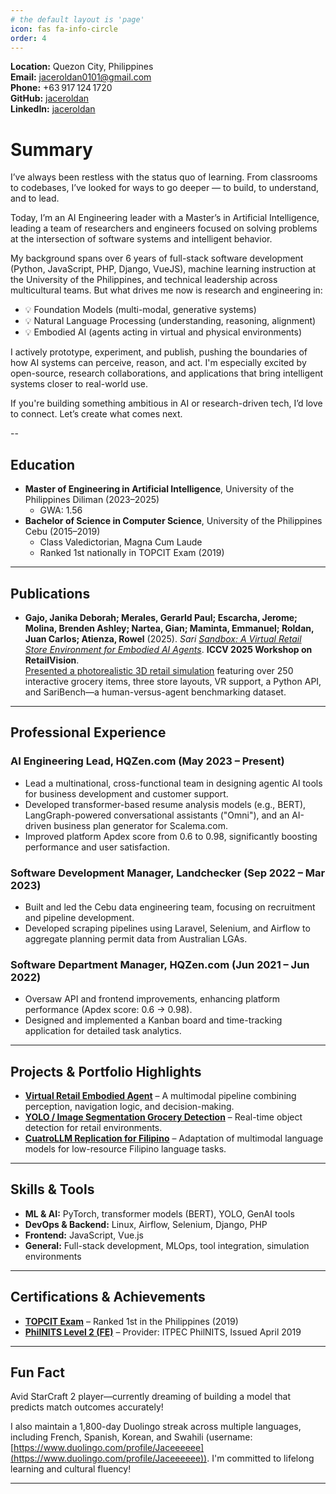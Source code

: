 ```yaml
---
# the default layout is 'page'
icon: fas fa-info-circle
order: 4
---
```


**Location:** Quezon City, Philippines  
**Email:** jaceroldan0101@gmail.com  
**Phone:** +63 917 124 1720  
**GitHub:** [jaceroldan](https://github.com/jaceroldan)  
**LinkedIn:** [jaceroldan](https://www.linkedin.com/in/jace-roldan/)

# Summary

I’ve always been restless with the status quo of learning. From classrooms to codebases, I’ve looked for ways to go deeper — to build, to understand, and to lead.

Today, I’m an AI Engineering leader with a Master’s in Artificial Intelligence, leading a team of researchers and engineers focused on solving problems at the intersection of software systems and intelligent behavior.

My background spans over 6 years of full-stack software development (Python, JavaScript, PHP, Django, VueJS), machine learning instruction at the University of the Philippines, and technical leadership across multicultural teams. But what drives me now is research and engineering in:

* 💡 Foundation Models (multi-modal, generative systems)
* 💡 Natural Language Processing (understanding, reasoning, alignment)
* 💡 Embodied AI (agents acting in virtual and physical environments)


I actively prototype, experiment, and publish, pushing the boundaries of how AI systems can perceive, reason, and act. I'm especially excited by open-source, research collaborations, and applications that bring intelligent systems closer to real-world use.

If you're building something ambitious in AI or research-driven tech, I’d love to connect. Let’s create what comes next.

--

## Education

- **Master of Engineering in Artificial Intelligence**, University of the Philippines Diliman (2023–2025)  
  - GWA: 1.56  
- **Bachelor of Science in Computer Science**, University of the Philippines Cebu (2015–2019)  
  - Class Valedictorian, Magna Cum Laude  
  - Ranked 1st nationally in TOPCIT Exam (2019)

---

## Publications

- **Gajo, Janika Deborah; Merales, Gerarld Paul; Escarcha, Jerome; Molina, Brenden Ashley; Nartea, Gian; Maminta, Emmanuel; Roldan, Juan Carlos; Atienza, Rowel** (2025). *Sari [Sandbox: A Virtual Retail Store Environment for Embodied AI Agents](https://arxiv.org/abs/2508.00400)*. **ICCV 2025 Workshop on RetailVision**.  
  [Presented a photorealistic 3D retail simulation](https://sarisandbox.github.io/) featuring over 250 interactive grocery items, three store layouts, VR support, a Python API, and SariBench—a human-versus-agent benchmarking dataset.

---

## Professional Experience

### **AI Engineering Lead**, HQZen.com (May 2023 – Present)
- Lead a multinational, cross-functional team in designing agentic AI tools for business development and customer support.
- Developed transformer-based resume analysis models (e.g., BERT), LangGraph-powered conversational assistants ("Omni"), and an AI-driven business plan generator for Scalema.com.
- Improved platform Apdex score from 0.6 to 0.98, significantly boosting performance and user satisfaction.

### **Software Development Manager**, Landchecker (Sep 2022 – Mar 2023)
- Built and led the Cebu data engineering team, focusing on recruitment and pipeline development.
- Developed scraping pipelines using Laravel, Selenium, and Airflow to aggregate planning permit data from Australian LGAs.

### **Software Department Manager**, HQZen.com (Jun 2021 – Jun 2022)
- Oversaw API and frontend improvements, enhancing platform performance (Apdex score: 0.6 → 0.98).
- Designed and implemented a Kanban board and time-tracking application for detailed task analytics.

---

## Projects & Portfolio Highlights

- [**Virtual Retail Embodied Agent**](https://github.com/upeee/sari-sandbox-env) – A multimodal pipeline combining perception, navigation logic, and decision-making.
- [**YOLO / Image Segmentation Grocery Detection**](https://github.com/jaceroldan/grocery-item-segmentation-yolo) – Real-time object detection for retail environments.
- [**CuatroLLM Replication for Filipino**](https://github.com/jaceroldan/cuatrollm-adaptive-low-resource-mt) – Adaptation of multimodal language models for low-resource Filipino language tasks.

---

## Skills & Tools

- **ML & AI:** PyTorch, transformer models (BERT), YOLO, GenAI tools  
- **DevOps & Backend:** Linux, Airflow, Selenium, Django, PHP  
- **Frontend:** JavaScript, Vue.js  
- **General:** Full-stack development, MLOps, tool integration, simulation environments

---

## Certifications & Achievements

- [**TOPCIT Exam**](https://www.upcebu.edu.ph/2019/12/14/2019-valedictorian-tops-topcit-exam/) – Ranked 1st in the Philippines (2019)  
- [**PhilNITS Level 2 (FE)**](https://itpec.org/statsandresults/all-passers-information/Philippines/2019S_FE.pdf) – Provider: ITPEC PhilNITS, Issued April 2019

---

## Fun Fact

Avid StarCraft 2 player—currently dreaming of building a model that predicts match outcomes accurately!

I also maintain a 1,800-day Duolingo streak across multiple languages, including French, Spanish, Korean, and Swahili (username: [https://www.duolingo.com/profile/Jaceeeeee](https://www.duolingo.com/profile/Jaceeeeee)). I'm committed to lifelong learning and cultural fluency!



---